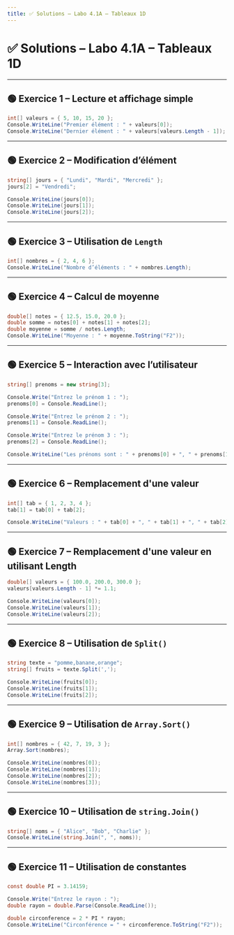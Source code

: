 ```yaml
---
title: ✅ Solutions – Labo 4.1A – Tableaux 1D
---
```


# ✅ Solutions – Labo 4.1A – Tableaux 1D

---

## 🟢 Exercice 1 – Lecture et affichage simple

```csharp
int[] valeurs = { 5, 10, 15, 20 };
Console.WriteLine("Premier élément : " + valeurs[0]);
Console.WriteLine("Dernier élément : " + valeurs[valeurs.Length - 1]);
```

---

## 🟢 Exercice 2 – Modification d’élément

```csharp
string[] jours = { "Lundi", "Mardi", "Mercredi" };
jours[2] = "Vendredi";

Console.WriteLine(jours[0]);
Console.WriteLine(jours[1]);
Console.WriteLine(jours[2]);
```

---

## 🟢 Exercice 3 – Utilisation de `Length`

```csharp
int[] nombres = { 2, 4, 6 };
Console.WriteLine("Nombre d’éléments : " + nombres.Length);
```

---

## 🟢 Exercice 4 – Calcul de moyenne

```csharp
double[] notes = { 12.5, 15.0, 20.0 };
double somme = notes[0] + notes[1] + notes[2];
double moyenne = somme / notes.Length;
Console.WriteLine("Moyenne : " + moyenne.ToString("F2"));
```

---

## 🟢 Exercice 5 – Interaction avec l’utilisateur

```csharp
string[] prenoms = new string[3];

Console.Write("Entrez le prénom 1 : ");
prenoms[0] = Console.ReadLine();

Console.Write("Entrez le prénom 2 : ");
prenoms[1] = Console.ReadLine();

Console.Write("Entrez le prénom 3 : ");
prenoms[2] = Console.ReadLine();

Console.WriteLine("Les prénoms sont : " + prenoms[0] + ", " + prenoms[1] + ", " + prenoms[2]);
```

---

## 🟢 Exercice 6 – Remplacement d'une valeur

```csharp
int[] tab = { 1, 2, 3, 4 };
tab[1] = tab[0] + tab[2];

Console.WriteLine("Valeurs : " + tab[0] + ", " + tab[1] + ", " + tab[2] + ", " + tab[3]);
```

---

## 🟢 Exercice 7 – Remplacement d'une valeur en utilisant Length

```csharp
double[] valeurs = { 100.0, 200.0, 300.0 };
valeurs[valeurs.Length - 1] *= 1.1;

Console.WriteLine(valeurs[0]);
Console.WriteLine(valeurs[1]);
Console.WriteLine(valeurs[2]);
```

---

## 🟢 Exercice 8 – Utilisation de `Split()`

```csharp
string texte = "pomme,banane,orange";
string[] fruits = texte.Split(',');

Console.WriteLine(fruits[0]);
Console.WriteLine(fruits[1]);
Console.WriteLine(fruits[2]);
```

---

## 🟢 Exercice 9 – Utilisation de `Array.Sort()`

```csharp
int[] nombres = { 42, 7, 19, 3 };
Array.Sort(nombres);

Console.WriteLine(nombres[0]);
Console.WriteLine(nombres[1]);
Console.WriteLine(nombres[2]);
Console.WriteLine(nombres[3]);
```

---

## 🟢 Exercice 10 – Utilisation de `string.Join()`

```csharp
string[] noms = { "Alice", "Bob", "Charlie" };
Console.WriteLine(string.Join(", ", noms));
```

---

## 🟢 Exercice 11 – Utilisation de constantes

```csharp
const double PI = 3.14159;

Console.Write("Entrez le rayon : ");
double rayon = double.Parse(Console.ReadLine());

double circonference = 2 * PI * rayon;
Console.WriteLine("Circonférence = " + circonference.ToString("F2"));
```
